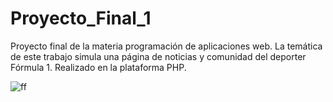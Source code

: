 # Proyecto_Final_1
Proyecto final de la materia programación de aplicaciones web. La temática de este trabajo simula una página de noticias y comunidad del deporter Fórmula 1. Realizado en la plataforma PHP. 

![ff](https://user-images.githubusercontent.com/66578673/142230864-b9799199-c7f6-44ff-b86a-1de5b1a13c89.png)
